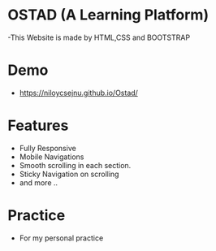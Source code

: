 # OSTAD (A Learning Platform)

-This Website is made by HTML,CSS and BOOTSTRAP
# Demo
- https://niloycsejnu.github.io/Ostad/
  
# Features
- Fully Responsive
- Mobile Navigations
- Smooth scrolling in each section.
- Sticky Navigation on scrolling
- and more ..

# Practice
- For my personal practice
